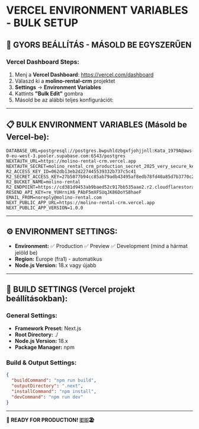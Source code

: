 # VERCEL ENVIRONMENT VARIABLES - BULK SETUP

## 🚀 **GYORS BEÁLLÍTÁS - MÁSOLD BE EGYSZERŰEN**

### **Vercel Dashboard Steps:**
1. Menj a **Vercel Dashboard**: https://vercel.com/dashboard
2. Válaszd ki a **molino-rental-crm** projektet
3. **Settings** → **Environment Variables**
4. Kattints **"Bulk Edit"** gombra
5. Másold be az alábbi teljes konfigurációt:

---

## 📋 **BULK ENVIRONMENT VARIABLES (Másold be Vercel-be):**

```env
DATABASE_URL=postgresql://postgres.bwpuhldzbgxfjohjjnll:Kata_1979A@aws-0-eu-west-3.pooler.supabase.com:6543/postgres
NEXTAUTH_URL=https://molino-rental-crm.vercel.app
NEXTAUTH_SECRET=molino_rental_crm_production_secret_2025_very_secure_key_for_jwt_tokens
R2_ACCESS_KEY_ID=062db13eb2d227445539332b737c5c41
R2_SECRET_ACCESS_KEY=27b5077b94cc85ab79adb43495af8edb78fd40a85d7b3770c21a36d9e9c5a2b2
R2_BUCKET_NAME=molino-rental
R2_ENDPOINT=https://cd381d9453ab9baed52c917bb535aae2.r2.cloudflarestorage.com
RESEND_API_KEY=re_YUHrniX6_PAbF5mXFSUqJK86DoYS8haeF
EMAIL_FROM=noreply@molino-rental.com
NEXT_PUBLIC_APP_URL=https://molino-rental-crm.vercel.app
NEXT_PUBLIC_APP_VERSION=1.0.0
```

---

## ⚙️ **ENVIRONMENT SETTINGS:**
- **Environment:** ✅ Production ✅ Preview ✅ Development (mind a hármat jelöld be)
- **Region:** Europe (fra1) - automatikus
- **Node.js Version:** 18.x vagy újabb

---

## 🔧 **BUILD SETTINGS (Vercel projekt beállításokban):**

### **General Settings:**
- **Framework Preset:** Next.js
- **Root Directory:** ./
- **Node.js Version:** 18.x
- **Package Manager:** npm

### **Build & Output Settings:**
```json
{
  "buildCommand": "npm run build",
  "outputDirectory": ".next",
  "installCommand": "npm install",
  "devCommand": "npm run dev"
}
```

---

**🚀 READY FOR PRODUCTION! 🇪🇸🏖️**